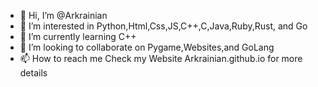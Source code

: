 - 👋 Hi, I’m @Arkrainian
- 👀 I’m interested in Python,Html,Css,JS,C++,C,Java,Ruby,Rust, and Go
- 🌱 I’m currently learning C++
- 💞️ I’m looking to collaborate on Pygame,Websites,and GoLang
- 📫 How to reach me Check my Website Arkrainian.github.io for more details
